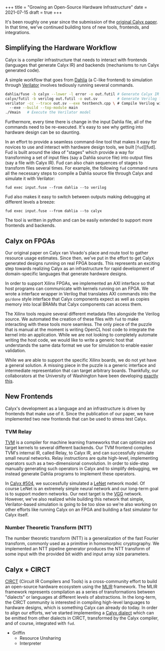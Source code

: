 +++
title = "Growing an Open-Source Hardware Infrastructure"
date = 2021-07-15
draft = true
+++

It's been roughly one year since the submission of the [original Calyx
paper][calyx-paper].
In that time, we've continued building tons of new tools, frontends, and
integrations.

## Simplifying the Hardware Workflow

Calyx is a compiler infrastructure that needs to interact with frontends
(languages that generate Calyx IR) and backends (mechanisms to run Calyx
generated code).

A simple workflow that goes from [Dahlia][] (a C-like frontend) to simulation
through [Verilator][] involves tediously running several commands.
```bash
dahlia/fuse -b calyx --lower -l error -o out.futil # Generate Calyx IR from Dahlia
calyx/futil -b verilog out.futil -o out.sv         # Generate Verilog from Calyx IR
verilator -cc --trace out.sv --exe testbench.cpp \ # Compile Verilog with Verilator
  --exe --build --top-module main
./Vmain   # Execute the Verilator model
```

Furthermore, every time there is change in the input Dahlia file, all of the
commands need to be re-executed.
It's easy to see why getting into hardware design can be so daunting.

In an effort to provide a seamless command-line tool that makes it easy for
novices to use and interact with hardware design tools, we built [`fud`][fud].
Fud is built around the idea of "stages" which provide a way for transforming
a set of input files (say a Dahlia source file) into output files (say a file
with Calyx IR).
Fud can also chain sequences of stages to transform files several times.
For example, the following `fud` command runs all the necessary steps to
compile a Dahlia source file through Calyx and simulate it with Verilator:
```
fud exec input.fuse --from dahlia --to verilog
```

Fud also makes it easy to switch between outputs making debugging at different
levels a breeze:
```
fud exec input.fuse --from dahlia --to calyx
```

The tool is written in python and can be easily extended to support more
frontends and backends.

## Calyx on FPGAs

Our original paper on Calyx ran Vivado's place and route tool to gather
resource usage estimates.
Since then, we've put in the effort to get Calyx generated designs running on
real FPGA boards.
This represents an exciting step towards realizing Calyx as an infrastructure
for rapid development of domain-specific languages that generate hardware
designs.

In order to support Xilinx FPGAs, we implemented an AXI interface so that host
programs can communicate with kernels running on an FPGA.
We wrote a interface wrapper in Verilog that translates AXI commands into the `go/done`
style interface that Calyx components expect as well as copies memory into
local BRAMs that Calyx components can access them.

The Xilinx tools require several different metadata files alongside the Verilog
source.
We automated the creation of these files with `fud` to make interacting with
these tools more seamless.
The only piece of the puzzle that is manual at the moment is writing OpenCL
host code to integrate the kernel into an application.
While we are not looking to completely automate writing the host code, we would
like to write a generic host that understands the same data format we use for
simulation to enable easier validation.

While we are able to support the specific Xilinx boards, we do not yet have a
general solution.
A missing piece in the puzzle is a generic interface and intermediate
representation that can target arbitrary boards.
Thankfully, our collaborators at the University of Washington have been
developing [exactly this][reticle].

## New Frontends

Calyx's development as a language and an infrastructure is driven by frontends
that make use of it.
Since the publication of our paper, we have implemented two new frontends that
can be used to stress test Calyx.

### TVM Relay

[TVM][] is a compiler for machine learning frameworks that can optimize and
target kernels to several different backends.
Our TVM frontend compiles TVM's internal IR, called Relay, to Calyx IR, and
can successfully simulate small neural networks.
Relay instructions are quite high-level, implementing operators such as a
two-dimensional convolution.
In order to side-step manually generating such operators in Calyx and to
simplify debugging, we instead generate Dahlia programs to implement these
operators.

In [Calyx #504](https://github.com/cucapra/calyx/pull/504), we successfully
simulated a [LeNet][] network model.
Of course LeNet is an extremely simple neural network and our long-term goal
is to support modern networks.
Our next target is the [VGG][] network.
However, we've also realized while building this network that simple,
Verilator-based simulation is going to be too slow so we're also working
on other efforts like running Calyx on an FPGA and building a fast simulator
for Calyx itself.

### Number Theoretic Transform (NTT)

The number theoretic transform (NTT) is a generalization of the fast Fourier
transform, commonly used as a primitive in homomorphic cryptography.
We implemented an NTT pipeline generator produces the NTT transform of some
input with the provided bit width and input array size parameters.


## Calyx + CIRCT

[CIRCT][] (Circuit IR Compilers and Tools) is a cross-community effort to build
an open-source hardware ecosystem using the [MLIR][] framework.
The MLIR framework represents compilation as a series of transformations between
"dialects" or languages at different levels of abstractions.
In the long-term, the CIRCT community is interested in compiling high-level
languages to hardware designs, which is something Calyx can already do today.
In order to align our efforts, we've started implementing a [Calyx dialect][calyx-dialect]
which can be emitted from other dialects in CIRCT, transformed by the Calyx compiler,
and of course, integrated with `fud`.

- Griffin
  + Resource Unsharing
  + Interpreter

[lenet]: https://en.wikipedia.org/wiki/LeNet
[vgg]: https://neurohive.io/en/popular-networks/vgg16/
[calyx-paper]: https://rachitnigam.com/files/pubs/calyx.pdf
[mlir]: https://mlir.llvm.org/
[circt]: https://github.com/llvm/circt
[calyx-dialect]: https://github.com/llvm/circt/tree/46ae6df8eb30c0404a0cc54f92a68a63ef643c89/test/Dialect/Calyx
[reticle]: https://github.com/vegaluisjose/reticle
[dahlia]: https://capra.cs.cornell.edu/dahlia/
[verilator]: https://www.veripool.org/verilator/
[tvm]: https://github.com/apache/tvm
